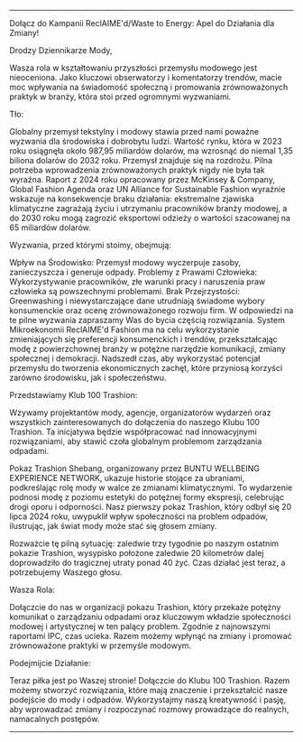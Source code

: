 ---

Dołącz do Kampanii ReclAIME'd/Waste to Energy: Apel do Działania dla Zmiany!

Drodzy Dziennikarze Mody,

Wasza rola w kształtowaniu przyszłości przemysłu modowego jest nieoceniona. Jako kluczowi obserwatorzy i komentatorzy trendów, macie moc wpływania na świadomość społeczną i promowania zrównoważonych praktyk w branży, która stoi przed ogromnymi wyzwaniami. 

Tło:

Globalny przemysł tekstylny i modowy stawia przed nami poważne wyzwania dla środowiska i dobrobytu ludzi. Wartość rynku, która w 2023 roku osiągnęła około 987,95 miliardów dolarów, ma wzrosnąć do niemal 1,35 biliona dolarów do 2032 roku. Przemysł znajduje się na rozdrożu. Pilna potrzeba wprowadzenia zrównoważonych praktyk nigdy nie była tak wyraźna. Raport z 2024 roku opracowany przez McKinsey & Company, Global Fashion Agenda oraz UN Alliance for Sustainable Fashion wyraźnie wskazuje na konsekwencje braku działania: ekstremalne zjawiska klimatyczne zagrażają życiu i utrzymaniu pracowników branży modowej, a do 2030 roku mogą zagrozić eksportowi odzieży o wartości szacowanej na 65 miliardów dolarów.

Wyzwania, przed którymi stoimy, obejmują:

Wpływ na Środowisko: Przemysł modowy wyczerpuje zasoby, zanieczyszcza i generuje odpady.
Problemy z Prawami Człowieka: Wykorzystywanie pracowników, złe warunki pracy i naruszenia praw człowieka są powszechnymi problemami.
Brak Przejrzystości: Greenwashing i niewystarczające dane utrudniają świadome wybory konsumenckie oraz ocenę zrównoważonego rozwoju firm.
W odpowiedzi na te pilne wyzwania zapraszamy Was do bycia częścią rozwiązania. System Mikroekonomii ReclAIME'd Fashion ma na celu wykorzystanie zmieniających się preferencji konsumenckich i trendów, przekształcając modę z powierzchownej branży w potężne narzędzie komunikacji, zmiany społecznej i demokracji. Nadszedł czas, aby wykorzystać potencjał przemysłu do tworzenia ekonomicznych zachęt, które przyniosą korzyści zarówno środowisku, jak i społeczeństwu.

Przedstawiamy Klub 100 Trashion:

Wzywamy projektantów mody, agencje, organizatorów wydarzeń oraz wszystkich zainteresowanych do dołączenia do naszego Klubu 100 Trashion. Ta inicjatywa będzie współpracować nad innowacyjnymi rozwiązaniami, aby stawić czoła globalnym problemom zarządzania odpadami.

Pokaz Trashion Shebang, organizowany przez BUNTU WELLBEING EXPERIENCE NETWORK, ukazuje historie stojące za ubraniami, podkreślając rolę mody w walce ze zmianami klimatycznymi. To wydarzenie podnosi modę z poziomu estetyki do potężnej formy ekspresji, celebrując drogi oporu i odporności. Nasz pierwszy pokaz Trashion, który odbył się 20 lipca 2024 roku, uwypuklił wpływ społeczności na problem odpadów, ilustrując, jak świat mody może stać się głosem zmiany.

Rozważcie tę pilną sytuację: zaledwie trzy tygodnie po naszym ostatnim pokazie Trashion, wysypisko położone zaledwie 20 kilometrów dalej doprowadziło do tragicznej utraty ponad 40 żyć. Czas działać jest teraz, a potrzebujemy Waszego głosu.

Wasza Rola:

Dołączcie do nas w organizacji pokazu Trashion, który przekaże potężny komunikat o zarządzaniu odpadami oraz kluczowym wkładzie społeczności modowej i artystycznej w ten palący problem. Zgodnie z najnowszymi raportami IPC, czas ucieka. Razem możemy wpłynąć na zmiany i promować zrównoważone praktyki w przemyśle modowym.

Podejmijcie Działanie:

Teraz piłka jest po Waszej stronie! Dołączcie do Klubu 100 Trashion. Razem możemy stworzyć rozwiązania, które mają znaczenie i przekształcić nasze podejście do mody i odpadów. Wykorzystajmy naszą kreatywność i pasję, aby wprowadzać zmiany i rozpoczynać rozmowy prowadzące do realnych, namacalnych postępów.

---